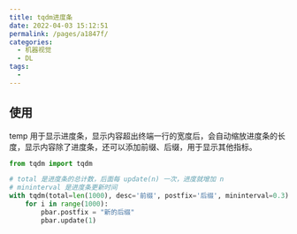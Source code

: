 ```yaml
---
title: tqdm进度条
date: 2022-04-03 15:12:51
permalink: /pages/a1847f/
categories: 
  - 机器视觉
  - DL
tags: 
  - 
---
```





## 使用

temp 用于显示进度条，显示内容超出终端一行的宽度后，会自动缩放进度条的长度，显示内容除了进度条，还可以添加前缀、后缀，用于显示其他指标。

```python
from tqdm import tqdm

# total 是进度条的总计数，后面每 update(n) 一次，进度就增加 n
# mininterval 是进度条更新时间
with tqdm(total=len(1000), desc='前缀', postfix='后缀', mininterval=0.3) as pbar:
    for i in range(1000):
        pbar.postfix = "新的后缀"
        pbar.update(1)
```